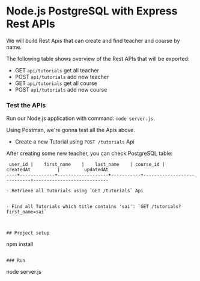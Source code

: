 # Node.js PostgreSQL with Express Rest APIs


We will build Rest Apis that can create and find teacher and course by name.

The following table shows overview of the Rest APIs that will be exported:

- GET     `api/tutorials`	            get all teacher
- POST    `api/tutorials`             add new teacher
- GET     `api/tutorials`	            get all course
- POST    `api/tutorials`             add new course



### Test the APIs
Run our Node.js application with command: `node server.js`.

Using Postman, we're gonna test all the Apis above.

- Create a new Tutorial using `POST /tutorials` Api

After creating some new teacher, you can check PostgreSQL table:
```testdb=# select * from teacher;
 user_id |    first_name    |    last_name    | course_id |         createdAt          |         updatedAt
----+-------------+-------------------+-----------+----------------------------+----------------------------

- Retrieve all Tutorials using `GET /tutorials` Api


- Find all Tutorials which title contains 'sai': `GET /tutorials?first_name=sai`



## Project setup
```
npm install
```

### Run
```
node server.js
```
